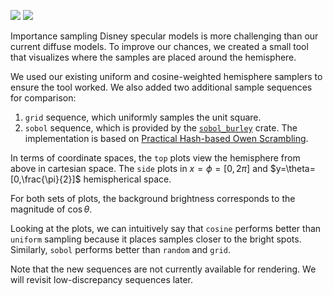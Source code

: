 <info
    title="Visualizing sample placement"
    link="visualizing-sample-placement"
    date="2023-01-19"
    commit="f5b806749234a4086d84388d7264c0f2fd43122a"
/>

![](media/visualizing-sample-placement/title-top.png)
![](media/visualizing-sample-placement/title-side.png)

Importance sampling Disney specular models is more challenging than our current
diffuse models. To improve our chances, we created a small tool that visualizes
where the samples are placed around the hemisphere.

We used our existing uniform and cosine-weighted hemisphere samplers to ensure
the tool worked. We also added two additional sample sequences for comparison:

1. `grid` sequence, which uniformly samples the unit square.
2. `sobol` sequence, which is provided by the
   [`sobol_burley`][sobol_burley-crate] crate. The implementation is based on
   [Practical Hash-based Owen Scrambling][owen-scrambling-paper].

In terms of coordinate spaces, the `top` plots view the hemisphere from above in
cartesian space. The `side` plots in $x=\phi=[0,2\pi]$ and
$y=\theta=[0,\frac{\pi}{2}]$ hemispherical space.

For both sets of plots, the background brightness corresponds to the magnitude
of $\cos\theta$.

Looking at the plots, we can intuitively say that `cosine` performs better than
`uniform` sampling because it places samples closer to the bright spots.
Similarly, `sobol` performs better than `random` and `grid`.

Note that the new sequences are not currently available for rendering. We will
revisit low-discrepancy sequences later.

[sobol_burley-crate]: https://crates.io/crates/sobol_burley
[owen-scrambling-paper]: https://www.jcgt.org/published/0009/04/01/
